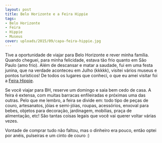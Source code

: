 ```yaml
---
layout: post
title: Belo Horizonte e a Feira Hippie
tags:
- Belo Horizonte
- Feira
- Hippie
- Museus
cover: uploads/2015/09/capa-feira-hippie.jpg
---
```


Tive a oportunidade de viajar para Belo Horizonte e rever minha família. Quando cheguei, para minha felicidade, estava tão frio quanto em São Paulo (amo frio). Além de descansar e matar a saudade, fui em uma festa junina, que na verdade aconteceu em Julho (kkkkk), visitei vários museus e pontos turísticos! De todos os lugares que conheci, o que eu amei visitar foi a <a href="http://www.feirahippie.com/">Feira Hippie</a>.

Se você viajar para BH, reserve um domingo e saia bem cedo de casa. A feira é extensa, com muitas barracas enfileiradas e próximas uma das outras. Pelo que me lembro, a feira se divide em: todo tipo de peças de couro, artesanatos, jóias e semi-jóias, roupas, acessórios, enxoval para bebes, objetos para decoração, jardinagem, mobílias, praça de alimentação, etc! São tantas coisas legais que você vai querer voltar várias vezes.

Vontade de comprar tudo não faltou, mas o dinheiro era pouco, então optei por anéis, pulseiras e um cinto de couro :)
